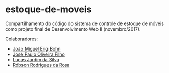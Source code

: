 # estoque-de-moveis
Compartilhamento do código do sistema de controle de estoque de móveis como projeto final de Desenvolvimento Web II (novembro/2017).

Colaboradores: 
- [João Miguel Erig Bohn](https://github.com/oaojmiguel/)
- [José Paulo Oliveira Filho](https://github.com/agharium/)
- [Lucas Jardim da Silva](https://github.com/lucasjardi/)
- [Róbson Rodrigues da Rosa](https:/github.com/robsonrr95/)
